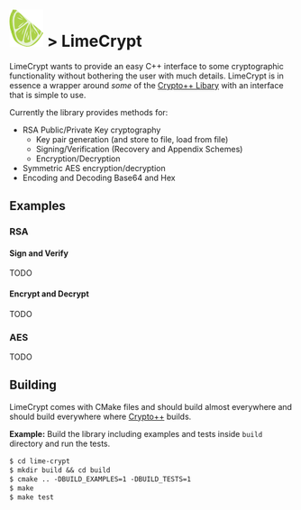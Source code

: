 ![](lclogo.png) > LimeCrypt
=========
LimeCrypt wants to provide an easy C++ interface to some cryptographic
functionality without bothering the user with much details. LimeCrypt 
is in essence a wrapper around _some_ of the [Crypto++ Libary][1] with 
an interface that is simple to use. 

Currently the library provides methods for:

* RSA Public/Private Key cryptography
    * Key pair generation (and store to file, load from file)
    * Signing/Verification (Recovery and Appendix Schemes)
    * Encryption/Decryption
* Symmetric AES encryption/decryption
* Encoding and Decoding Base64 and Hex

[1]: https://cryptopp.com/  "Crypto++ Library"

Examples
--------

### RSA 

#### Sign and Verify
TODO

#### Encrypt and Decrypt
TODO

### AES
TODO

Building
--------
LimeCrypt comes with CMake files and should build almost everywhere and
should build everywhere where [Crypto++][1] builds.

**Example:** Build the library including examples and tests inside `build` directory
and run the tests.
```
$ cd lime-crypt
$ mkdir build && cd build
$ cmake .. -DBUILD_EXAMPLES=1 -DBUILD_TESTS=1
$ make
$ make test
```

